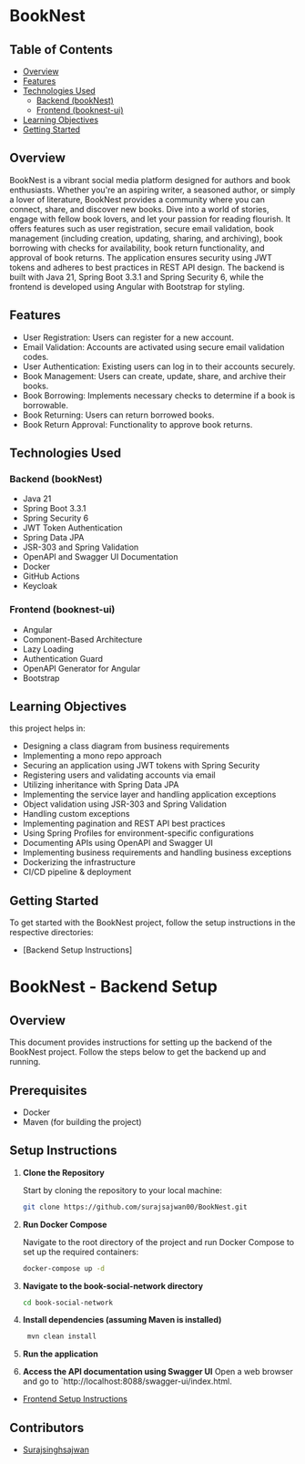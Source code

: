 # BookNest

## Table of Contents

- [Overview](#overview)
- [Features](#features)
- [Technologies Used](#technologies-used)
    - [Backend (bookNest)](#backend-bookNest)
    - [Frontend (booknest-ui)](#frontend-booknest-ui)
- [Learning Objectives](#learning-objectives)
- [Getting Started](#getting-started)

## Overview
BookNest is a vibrant social media platform designed for authors and book enthusiasts. Whether you're an aspiring writer, a seasoned author, or simply a lover of literature, BookNest provides a community where you can connect, share, and discover new books. Dive into a world of stories, engage with fellow book lovers, and let your passion for reading flourish. It offers features such as user registration, secure email validation, book management (including creation, updating, sharing, and archiving), book borrowing with checks for availability, book return functionality, and approval of book returns. The application ensures security using JWT tokens and adheres to best practices in REST API design. The backend is built with Java 21, Spring Boot 3.3.1 and Spring Security 6, while the frontend is developed using Angular with Bootstrap for styling.

## Features
- User Registration: Users can register for a new account.
- Email Validation: Accounts are activated using secure email validation codes.
- User Authentication: Existing users can log in to their accounts securely.
- Book Management: Users can create, update, share, and archive their books.
- Book Borrowing: Implements necessary checks to determine if a book is borrowable.
- Book Returning: Users can return borrowed books.
- Book Return Approval: Functionality to approve book returns.

## Technologies Used

### Backend (bookNest)

- Java 21
- Spring Boot 3.3.1
- Spring Security 6
- JWT Token Authentication
- Spring Data JPA
- JSR-303 and Spring Validation
- OpenAPI and Swagger UI Documentation
- Docker
- GitHub Actions
- Keycloak

### Frontend (booknest-ui)

- Angular
- Component-Based Architecture
- Lazy Loading
- Authentication Guard
- OpenAPI Generator for Angular
- Bootstrap

## Learning Objectives

this project helps in:

- Designing a class diagram from business requirements
- Implementing a mono repo approach
- Securing an application using JWT tokens with Spring Security
- Registering users and validating accounts via email
- Utilizing inheritance with Spring Data JPA
- Implementing the service layer and handling application exceptions
- Object validation using JSR-303 and Spring Validation
- Handling custom exceptions
- Implementing pagination and REST API best practices
- Using Spring Profiles for environment-specific configurations
- Documenting APIs using OpenAPI and Swagger UI
- Implementing business requirements and handling business exceptions
- Dockerizing the infrastructure
- CI/CD pipeline & deployment

## Getting Started

To get started with the BookNest project, follow the setup instructions in the respective directories:

- [Backend Setup Instructions]
 # BookNest - Backend Setup

## Overview

This document provides instructions for setting up the backend of the BookNest project. Follow the steps below to get the backend up and running.

## Prerequisites

- Docker
- Maven (for building the project)

## Setup Instructions

1. **Clone the Repository**

   Start by cloning the repository to your local machine:

   ```bash
   git clone https://github.com/surajsajwan00/BookNest.git

2. **Run Docker Compose**

   Navigate to the root directory of the project and run Docker Compose to set up the required containers:

   ```bash
   docker-compose up -d

3. **Navigate to the book-social-network directory**
   ```bash
   cd book-social-network

4. **Install dependencies (assuming Maven is installed)**
   ```bash
    mvn clean install

5. **Run the application**

6. **Access the API documentation using Swagger UI**
   Open a web browser and go to `http://localhost:8088/swagger-ui/index.html.

- [Frontend Setup Instructions](booknest-ui/README.md)

## Contributors

- [Surajsinghsajwan](https://github.com/surajsajwan00)
